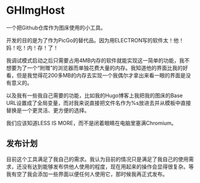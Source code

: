 # GHImgHost

一个把Github仓库作为图床使用的小工具。

开发的目的是为了作为PicGo的替代品。因为用ELECTRON写的软件太！他！妈！吃！内！存！了！

我调试模式启动之后只需要占用4MB内存的软件就能实现这一简单的功能，我不想要为了一个“附赠”的浏览器而单独花费大量的内存。我知道他的界面比我的好看，但是我觉得花200多MB的内存去实现一个我偶尔才拿出来看一眼的界面是没有意义的。

以及我有一些我自己需要的功能，比如我的Hugo博客上我把我的图床的Base URL设置成了全局变量，而对我来说直接把文件名作为%s放进去并从模板中直接替换是一个更灵活、更方便的选择。

我们应该知道LESS IS MORE，而不是闭着眼睛在电脑里塞满Chromium。

## 发布计划

目前这个工具满足了我自己的需求。我认为目前的情况只是满足了我自己的使用需求，还没有达到能够发布供他人使用的程度，现在用起来的操作会显得很复杂。等我有空了我会添加一些界面以便任何人使用它，那时候我再正式发布。